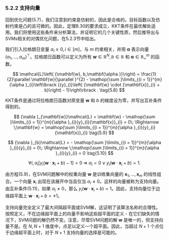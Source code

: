 ### 5.2.2 支持向量

回到优化问题(5.7)，我们注意到约束是仿射的，因此是合格的。目标函数以及仿射约束是凸的且可微的。因此，定理B.30的要求成立，KKT条件在最优解处适用。我们将使用这些条件来分析算法，并证明它的几个关键性质，然后推导出与SVMs相关的对偶优化问题，在5.2.3节中给出。

我们引入拉格朗日变量 ${\alpha }_{i} \geq 0, i \in \left\lbrack m\right\rbrack$，与 $m$ 约束相关，并用 $\mathbf{\alpha }$ 表示向量 ${\left( {\alpha }_{1},\ldots ,{\alpha }_{m}\right) }^{\top }$。拉格朗日函数可以定义为所有 $\mathbf{w} \in {\mathbb{R}}^{N}, b \in \mathbb{R}$ 和 $\mathbf{\alpha } \in {\mathbb{R}}_{ + }^{m}$ 的函数。

$$
\mathcal{L}\left( {\mathbf{w}, b,\mathbf{\alpha }}\right) = \frac{1}{2}\parallel \mathbf{w}{\parallel }^{2} - \mathop{\sum }\limits_{{i = 1}}^{m}{\alpha }_{i}\left\lbrack {{y}_{i}\left( {\mathbf{w} \cdot {\mathbf{x}}_{i} + b}\right) - 1}\right\rbrack . \tag{5.8}
$$

KKT条件是通过将拉格朗日函数对原变量 $\mathbf{w}$ 和 $b$ 的梯度设为零，并写出互补条件得到的。

$$
{\nabla }_{\mathbf{w}}\mathcal{L} = \mathbf{w} - \mathop{\sum }\limits_{{i = 1}}^{m}{\alpha }_{i}{y}_{i}{\mathbf{x}}_{i} = 0\; \Rightarrow \;\mathbf{w} = \mathop{\sum }\limits_{{i = 1}}^{m}{\alpha }_{i}{y}_{i}{\mathbf{x}}_{i} \tag{5.9}
$$

$$
{\nabla }_{b}\mathcal{L} = - \mathop{\sum }\limits_{{i = 1}}^{m}{\alpha }_{i}{y}_{i} = 0\; \Rightarrow \;\mathop{\sum }\limits_{{i = 1}}^{m}{\alpha }_{i}{y}_{i} = 0 \tag{5.10}
$$

$$
\forall i,{\alpha }_{i}\left\lbrack {{y}_{i}\left( {\mathbf{w} \cdot {\mathbf{x}}_{i} + b}\right) - 1}\right\rbrack = 0\; \Rightarrow \;{\alpha }_{i} = 0 \vee {y}_{i}\left( {\mathbf{w} \cdot {\mathbf{x}}_{i} + b}\right) = 1. \tag{5.11}
$$

由方程(5.9)，在SVM问题解中的权重向量 $\mathbf{w}$ 是训练集向量的 ${\mathbf{x}}_{1},\ldots ,{\mathbf{x}}_{m}$ 的线性组合。一个向量 ${\mathbf{x}}_{i}$ 出现在该展开中当且仅当 ${\alpha }_{i} \neq 0$。这样的向量被称为支持向量。由互补条件(5.11)，如果 ${\alpha }_{i} \neq 0$，那么 ${y}_{i}\left( {\mathbf{w} \cdot {\mathbf{x}}_{i} + b}\right) = 1$。因此，支持向量位于边缘超平面上 $\mathbf{w} \cdot {\mathbf{x}}_{i} + b = \pm 1$。

支持向量完全定义了最大间隔超平面或SVM解，这证明了该算法名称的合理性。按照定义，不在边缘超平面上的向量不影响这些超平面的定义 - 在它们缺失的情况下，SVM问题的解仍然不变。注意，尽管SVM问题的解 $\mathbf{w}$ 是唯一的，但支持向量不是。在 $N, N + 1$ 维度中，点足以定义一个超平面。因此，当超过 $N + 1$ 个点位于边缘超平面上时，对于 $N + 1$ 支持向量的选择是可能的。